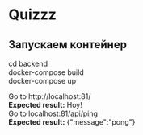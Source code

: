 # Quizzz

## Запускаем контейнер

cd backend  
docker-compose build  
docker-compose up  
  
  
Go to http://localhost:81/   
**Expected result:** Hoy!  
Go to localhost:81/api/ping   
**Expected result:** {"message":"pong"}  

 
